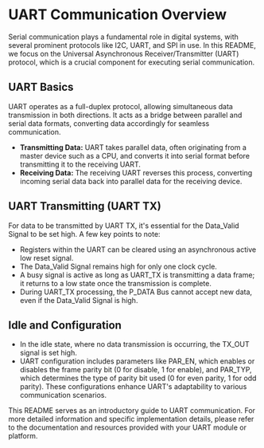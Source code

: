 # UART Communication Overview

Serial communication plays a fundamental role in digital systems, with several prominent protocols like I2C, UART, and SPI in use. In this README, we focus on the Universal Asynchronous Receiver/Transmitter (UART) protocol, which is a crucial component for executing serial communication.

## UART Basics

UART operates as a full-duplex protocol, allowing simultaneous data transmission in both directions. It acts as a bridge between parallel and serial data formats, converting data accordingly for seamless communication.

- **Transmitting Data:** UART takes parallel data, often originating from a master device such as a CPU, and converts it into serial format before transmitting it to the receiving UART.
- **Receiving Data:** The receiving UART reverses this process, converting incoming serial data back into parallel data for the receiving device.

## UART Transmitting (UART TX)

For data to be transmitted by UART TX, it's essential for the Data_Valid Signal to be set high. A few key points to note:

- Registers within the UART can be cleared using an asynchronous active low reset signal.
- The Data_Valid Signal remains high for only one clock cycle.
- A busy signal is active as long as UART_TX is transmitting a data frame; it returns to a low state once the transmission is complete.
- During UART_TX processing, the P_DATA Bus cannot accept new data, even if the Data_Valid Signal is high.

## Idle and Configuration

- In the idle state, where no data transmission is occurring, the TX_OUT signal is set high.
- UART configuration includes parameters like PAR_EN, which enables or disables the frame parity bit (0 for disable, 1 for enable), and PAR_TYP, which determines the type of parity bit used (0 for even parity, 1 for odd parity). These configurations enhance UART's adaptability to various communication scenarios.

This README serves as an introductory guide to UART communication. For more detailed information and specific implementation details, please refer to the documentation and resources provided with your UART module or platform.
